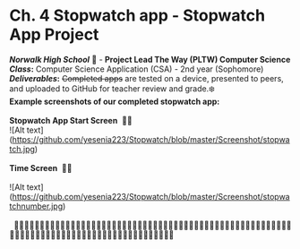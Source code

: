 # Ch. 4 Stopwatch app - Stopwatch App Project <br>
<b> _Norwalk High School_</b> :school: - <b>Project Lead The Way (PLTW) Computer Science</b><br>
<b>_Class_:</b> Computer Science Application (CSA) - 2nd year (Sophomore)<br>
<b>_Deliverables_:</b> ~~Completed apps~~ are tested on a device, presented to peers, and uploaded to GitHub for teacher review and grade.:snowflake:
<br> 
<b> Example screenshots of our completed stopwatch app: </b><br><br>
<b> Stopwatch App Start Screen</b>&nbsp;&nbsp;:dog::cherry_blossom:<brb><br>
![Alt text] (https://github.com/yesenia223/Stopwatch/blob/master/Screenshot/stopwatch.jpg)
<br><br>
<b> Time Screen</b>&nbsp;&nbsp;:penguin::hibiscus:<br><br>
![Alt text] (https://github.com/yesenia223/Stopwatch/blob/master/Screenshot/stopwatchnumber.jpg)
<br><br>
<b></b>&nbsp;&nbsp;:honeybee::pizza::pizza::pizza::pizza::pizza::pizza::pizza::pizza::pizza::pizza::pizza::pizza::pizza::pizza::pizza::pizza::pizza::pizza::pizza::pizza::pizza::pizza::pizza::pizza::pizza::pizza::pizza::pizza::pizza::pizza::pizza::pizza::pizza::pizza::pizza::pizza::pizza::pizza::pizza::pizza::pizza::pizza::pizza::pizza::pizza::pizza::pizza::pizza::pizza::pizza::pizza::pizza::pizza::pizza::pizza::pizza::pizza::pizza::pizza::pizza::pizza::pizza::pizza::pizza::pizza::pizza::pizza::pizza::pizza::pizza::pizza::pizza::pizza::pizza::pizza::pizza::pizza::pizza::pizza::pizza::pizza::pizza::pizza::pizza::honeybee:<br><br>


 
